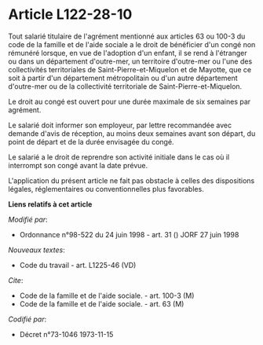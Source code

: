 # Article L122-28-10

Tout salarié titulaire de l'agrément mentionné aux articles 63 ou 100-3 du code de la famille et de l'aide sociale a le droit
de bénéficier d'un congé non rémunéré lorsque, en vue de l'adoption d'un enfant, il se rend à l'étranger ou dans un
département d'outre-mer, un territoire d'outre-mer ou l'une des collectivités territoriales de Saint-Pierre-et-Miquelon et de
Mayotte, que ce soit à partir d'un département métropolitain ou d'un autre département d'outre-mer ou de la collectivité
territoriale de Saint-Pierre-et-Miquelon.

Le droit au congé est ouvert pour une durée maximale de six semaines par agrément.

Le salarié doit informer son employeur, par lettre recommandée avec demande d'avis de réception, au moins deux semaines avant
son départ, du point de départ et de la durée envisagée du congé.

Le salarié a le droit de reprendre son activité initiale dans le cas où il interrompt son congé avant la date prévue.

L'application du présent article ne fait pas obstacle à celles des dispositions légales, réglementaires ou conventionnelles
plus favorables.

**Liens relatifs à cet article**

_Modifié par_:

  - Ordonnance n°98-522 du 24 juin 1998 - art. 31 () JORF 27 juin 1998

_Nouveaux textes_:

  - Code du travail - art. L1225-46 (VD)

_Cite_:

  - Code de la famille et de l'aide sociale. - art. 100-3 (M)
  - Code de la famille et de l'aide sociale. - art. 63 (M)

_Codifié par_:

  - Décret n°73-1046 1973-11-15
